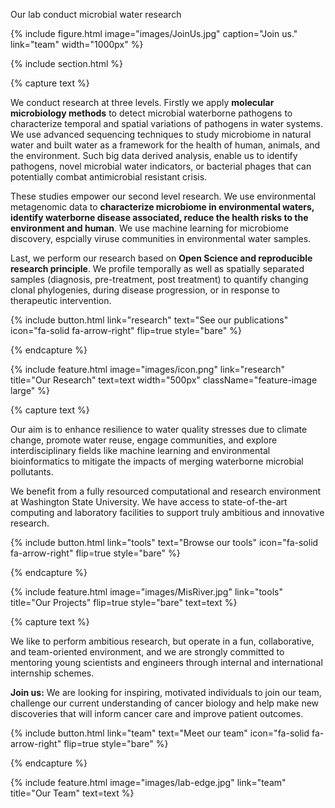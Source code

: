---
---

<!-- # The Elli Papaemmanuil Lab -->

Our lab conduct microbial water research 

{%
  include figure.html
  image="images/JoinUs.jpg"
  caption="Join us."
  link="team"
  width="1000px"
%}

{% include section.html %}

{% capture text %}

We conduct research at three levels. Firstly we apply **molecular microbiology methods** to detect microbial waterborne pathogens to characterize temporal and spatial variations of pathogens in water systems. We use advanced sequencing techniques to study microbiome in natural water and built water as a framework for the health of human, animals, and the environment. Such big data derived analysis, enable us to identify pathogens, novel microbial water indicators, or bacterial phages that can potentially combat antimicrobial resistant crisis.  

These studies empower our second level research. We use environmental metagenomic data to **characterize microbiome in environmental waters, identify waterborne disease associated, reduce the health risks to the environment and human**. We use machine learning for microbiome discovery, espcially viruse communities in environmental water samples.

Last, we perform our research based on **Open Science and reproducible research principle**. We profile temporally as well as spatially separated samples (diagnosis, pre-treatment, post treatment) to quantify changing clonal phylogenies, during disease progression, or in response to therapeutic intervention.

{%
  include button.html
  link="research"
  text="See our publications"
  icon="fa-solid fa-arrow-right"
  flip=true
  style="bare"
%}

{% endcapture %}

{%
  include feature.html
  image="images/icon.png"
  link="research"
  title="Our Research"
  text=text
  width="500px"
  className="feature-image large"
%}

{% capture text %}

Our aim is to enhance resilience to water quality stresses due to climate change, promote water reuse, engage communities, and explore interdisciplinary fields like machine learning and environmental bioinformatics to mitigate the impacts of merging waterborne microbial pollutants.

We benefit from a fully resourced computational and research environment at Washington State University. We have access to state-of-the-art computing and laboratory facilities to support truly ambitious and innovative research.

{%
  include button.html
  link="tools"
  text="Browse our tools"
  icon="fa-solid fa-arrow-right"
  flip=true
  style="bare"
%}

{% endcapture %}

{%
  include feature.html
  image="images/MisRiver.jpg"
  link="tools"
  title="Our Projects"
  flip=true
  style="bare"
  text=text
%}

{% capture text %}

We like to perform ambitious research, but operate in a fun, collaborative, and team-oriented environment, and we are strongly committed to mentoring young scientists and engineers through internal and international internship schemes.

**Join us:** We are looking for inspiring, motivated individuals to join our team, challenge our current understanding of cancer biology and help make new discoveries that will inform cancer care and improve patient outcomes.


{%
  include button.html
  link="team"
  text="Meet our team"
  icon="fa-solid fa-arrow-right"
  flip=true
  style="bare"
%}

{% endcapture %}

{%
  include feature.html
  image="images/lab-edge.jpg"
  link="team"
  title="Our Team"
  text=text
%}
